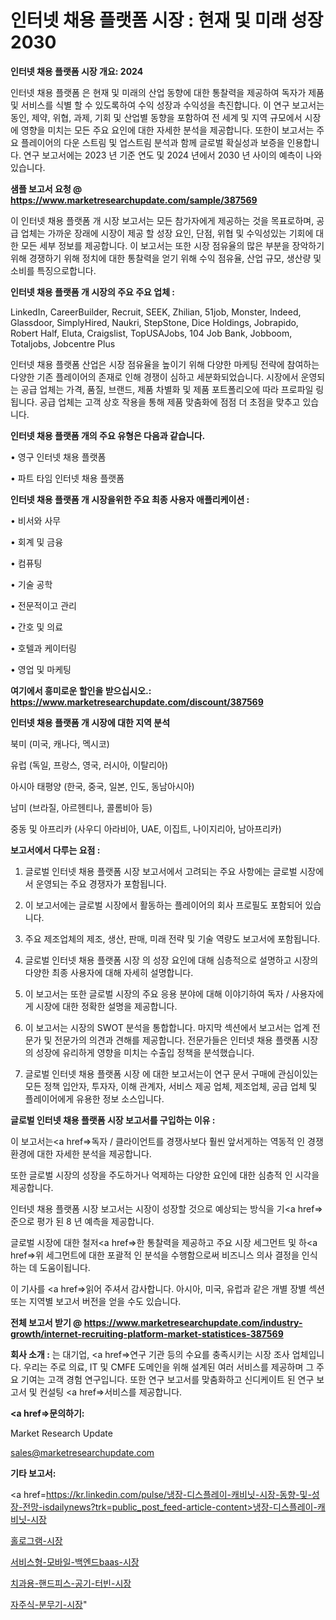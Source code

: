 # 인터넷 채용 플랫폼 시장 : 현재 및 미래 성장 2030

<strong>인터넷 채용 플랫폼 시장 개요: 2024</strong>

인터넷 채용 플랫폼 은 현재 및 미래의 산업 동향에 대한 통찰력을 제공하여 독자가 제품 및 서비스를 식별 할 수 있도록하여 수익 성장과 수익성을 촉진합니다. 이 연구 보고서는 동인, 제약, 위협, 과제, 기회 및 산업별 동향을 포함하여 전 세계 및 지역 규모에서 시장에 영향을 미치는 모든 주요 요인에 대한 자세한 분석을 제공합니다. 또한이 보고서는 주요 플레이어의 다운 스트림 및 업스트림 분석과 함께 글로벌 확실성과 보증을 인용합니다. 연구 보고서에는 2023 년 기준 연도 및 2024 년에서 2030 년 사이의 예측이 나와 있습니다.



<strong>샘플 보고서 요청 @ <a href=https://www.marketresearchupdate.com/sample/387569>https://www.marketresearchupdate.com/sample/387569</a></strong>

이 인터넷 채용 플랫폼 개 시장 보고서는 모든 참가자에게 제공하는 것을 목표로하며, 공급 업체는 가까운 장래에 시장이 제공 할 성장 요인, 단점, 위협 및 수익성있는 기회에 대한 모든 세부 정보를 제공합니다. 이 보고서는 또한 시장 점유율의 많은 부분을 장악하기 위해 경쟁하기 위해 정치에 대한 통찰력을 얻기 위해 수익 점유율, 산업 규모, 생산량 및 소비를 특징으로합니다.



<strong>인터넷 채용 플랫폼 개 시장의 주요 주요 업체 :</strong>

LinkedIn, CareerBuilder, Recruit, SEEK, Zhilian, 51job, Monster, Indeed, Glassdoor, SimplyHired, Naukri, StepStone, Dice Holdings, Jobrapido, Robert Half, Eluta, Craigslist, TopUSAJobs, 104 Job Bank, Jobboom, Totaljobs, Jobcentre Plus

인터넷 채용 플랫폼 산업은 시장 점유율을 높이기 위해 다양한 마케팅 전략에 참여하는 다양한 기존 플레이어의 존재로 인해 경쟁이 심하고 세분화되었습니다. 시장에서 운영되는 공급 업체는 가격, 품질, 브랜드, 제품 차별화 및 제품 포트폴리오에 따라 프로파일 링됩니다. 공급 업체는 고객 상호 작용을 통해 제품 맞춤화에 점점 더 초점을 맞추고 있습니다.



<strong>인터넷 채용 플랫폼 개의 주요 유형은 다음과 같습니다.</strong>

• 영구 인터넷 채용 플랫폼

• 파트 타임 인터넷 채용 플랫폼



<strong>인터넷 채용 플랫폼 개 시장을위한 주요 최종 사용자 애플리케이션 :</strong>

• 비서와 사무

• 회계 및 금융

• 컴퓨팅

• 기술 공학

• 전문적이고 관리

• 간호 및 의료

• 호텔과 케이터링

• 영업 및 마케팅



<strong>여기에서 흥미로운 할인을 받으십시오.: <a href=https://www.marketresearchupdate.com/discount/387569>https://www.marketresearchupdate.com/discount/387569</a></strong>



<strong>인터넷 채용 플랫폼 개 시장에 대한 지역 분석</strong>

북미 (미국, 캐나다, 멕시코)

유럽 (독일, 프랑스, 영국, 러시아, 이탈리아)

아시아 태평양 (한국, 중국, 일본, 인도, 동남아시아)

남미 (브라질, 아르헨티나, 콜롬비아 등)

중동 및 아프리카 (사우디 아라비아, UAE, 이집트, 나이지리아, 남아프리카)



<strong>보고서에서 다루는 요점 :</strong>

1. 글로벌 인터넷 채용 플랫폼 시장 보고서에서 고려되는 주요 사항에는 글로벌 시장에서 운영되는 주요 경쟁자가 포함됩니다.

2. 이 보고서에는 글로벌 시장에서 활동하는 플레이어의 회사 프로필도 포함되어 있습니다.

3. 주요 제조업체의 제조, 생산, 판매, 미래 전략 및 기술 역량도 보고서에 포함됩니다.

4. 글로벌 인터넷 채용 플랫폼 시장 의 성장 요인에 대해 심층적으로 설명하고 시장의 다양한 최종 사용자에 대해 자세히 설명합니다.

5. 이 보고서는 또한 글로벌 시장의 주요 응용 분야에 대해 이야기하여 독자 / 사용자에게 시장에 대한 정확한 설명을 제공합니다.

6. 이 보고서는 시장의 SWOT 분석을 통합합니다. 마지막 섹션에서 보고서는 업계 전문가 및 전문가의 의견과 견해를 제공합니다. 전문가들은 인터넷 채용 플랫폼 시장의 성장에 유리하게 영향을 미치는 수출입 정책을 분석했습니다.

7. 글로벌 인터넷 채용 플랫폼 시장 에 대한 보고서는이 연구 문서 구매에 관심이있는 모든 정책 입안자, 투자자, 이해 관계자, 서비스 제공 업체, 제조업체, 공급 업체 및 플레이어에게 유용한 정보 소스입니다.



<strong>글로벌 인터넷 채용 플랫폼 시장 보고서를 구입하는 이유 :</strong>

이 보고서는<a href=>독자 / 클</a>라이언트를 경쟁사보다 훨씬 앞서게하는 역동적 인 경쟁 환경에 대한 자세한 분석을 제공합니다.

또한 글로벌 시장의 성장을 주도하거나 억제하는 다양한 요인에 대한 심층적 인 시각을 제공합니다.

인터넷 채용 플랫폼 시장 보고서는 시장이 성장할 것으로 예상되는 방식을 기<a href=>준으로</a> 평가 된 8 년 예측을 제공합니다.

글로벌 시장에 대한 철저<a href=>한 통찰력</a>을 제공하고 주요 시장 세그먼트 및 하<a href=>위 세그</a>먼트에 대한 포괄적 인 분석을 수행함으로써 비즈니스 의사 결정을 인식하는 데 도움이됩니다.

이 기사를 <a href=>읽어 주</a>셔서 감사합니다. 아시아, 미국, 유럽과 같은 개별 장별 섹션 또는 지역별 보고서 버전을 얻을 수도 있습니다.



<strong>전체 보고서 받기 @ <a href=https://www.marketresearchupdate.com/industry-growth/internet-recruiting-platform-market-statistices-387569>https://www.marketresearchupdate.com/industry-growth/internet-recruiting-platform-market-statistices-387569</a></strong>



<strong>회사 소개 :</strong>
는 대기업, <a href=>연구 기</a>관 등의 수요를 충족시키는 시장 조사 업체입니다. 우리는 주로 의료, IT 및 CMFE 도메인을 위해 설계된 여러 서비스를 제공하며 그 주요 기여는 고객 경험 연구입니다. 또한 연구 보고서를 맞춤화하고 신디케이트 된 연구 보고서 및 컨설팅 <a href=>서비</a>스를 제공합니다.



<strong><a href=>문의하기:</a></strong>

Market Research Update

sales@marketresearchupdate.com



<strong>기타 보고서:</strong>

<a href=https://kr.linkedin.com/pulse/냉장-디스플레이-캐비닛-시장-동향-및-성장-전망-isdailynews?trk=public_post_feed-article-content>냉장-디스플레이-캐비닛-시장</a>

<a href=https://www.linkedin.com/pulse/홀로그램-시장-현재-및-미래-성장-2029-consumer-connection-compendium-ana/>홀로그램-시장</a>

<a href=https://www.linkedin.com/pulse/서비스형-모바일-백엔드baas-시장-진입-전략-및-위험-평가2029년-isdailynews-5ybdc/>서비스형-모바일-백엔드baas-시장</a>

<a href=https://www.linkedin.com/pulse/치과용-핸드피스-공기-터빈-시장-규모-및-성장-2023-analytics-alchemy-360-analysis-kqugf/>치과용-핸드피스-공기-터빈-시장</a>

<a href=https://www.linkedin.com/pulse/자주식-분무기-시장-규모-및-성장-2023-consumer-connection-chronicles-24--fft0c/>자주식-분무기-시장</a>"
